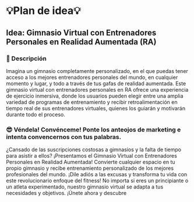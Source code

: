 # 💡Plan de idea💡

## Idea: Gimnasio Virtual con Entrenadores Personales en Realidad Aumentada (RA)

### 📄 Descripción

Imagina un gimnasio completamente personalizado, en el que puedas tener acceso a los mejores entrenadores personales del mundo, en cualquier momento y lugar, y todo a través de tus gafas de realidad aumentada. Este gimnasio virtual con entrenadores personales en RA ofrece una experiencia de ejercicio inmersiva, donde los usuarios pueden elegir entre una amplia variedad de programas de entrenamiento y recibir retroalimentación en tiempo real de sus entrenadores virtuales, quienes los guiarán y motivarán durante todo el proceso.

### 😎 Véndela! Convénceme! Ponte los anteojos de marketing e intenta convencernos con tus palabras.

¿Cansado de las suscripciones costosas a gimnasios y la falta de tiempo para asistir a ellos? ¡Presentamos el Gimnasio Virtual con Entrenadores Personales en Realidad Aumentada! Convierte cualquier espacio en tu propio gimnasio y recibe entrenamiento personalizado de los mejores profesionales del mundo. ¡Dile adiós a las excusas y transforma tu vida con este revolucionario enfoque del fitness! No importa si eres un principiante o un atleta experimentado, nuestro gimnasio virtual se adapta a tus necesidades y objetivos. ¡Únete ahora y descubre